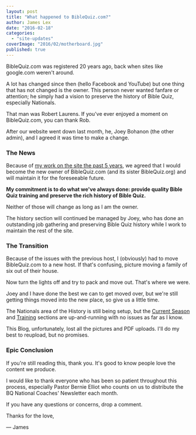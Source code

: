 ```yaml
---
layout: post
title: "What happened to BibleQuiz.com?"
author: James Lex
date: "2016-02-18"
categories: 
  - "site-updates"
coverImage: "2016/02/motherboard.jpg"
published: true
---
```


BibleQuiz.com was registered 20 years ago, back when sites like google.com weren't around.

A lot has changed since then (hello Facebook and YouTube) but one thing that has not changed is the owner. This person never wanted fanfare or attention; he simply had a vision to preserve the history of Bible Quiz, especially Nationals.

That man was Robert Laurens. If you've ever enjoyed a moment on BibleQuiz.com, you can thank Rob.

After our website went down last month, he, Joey Bohanon (the other admin), and I agreed it was time to make a change.

### The News

Because of [my work on the site the past 5 years](https://www.biblequiz.com/blog/welcome-to-the-new-biblequiz-com/), we agreed that I would become the new owner of BibleQuiz.com (and its sister BibleQuiz.org) and will maintain it for the foreseeable future.

**My commitment is to do what we've always done: provide quality Bible Quiz training and preserve the rich history of Bible Quiz.**

Neither of those will change as long as I am the owner.

The history section will continued be managed by Joey, who has done an outstanding job gathering and preserving Bible Quiz history while I work to maintain the rest of the site.

### The Transition

Because of the issues with the previous host, I (obviously) had to move BibleQuiz.com to a new host. If that's confusing, picture moving a family of six out of their house.

Now turn the lights off and try to pack and move out. That's where we were.

Joey and I have done the best we can to get moved over, but we're still getting things moved into the new place, so give us a little time.

The Nationals area of the History is still being setup, but the [Current Season](/currentseason) and [Training](/training) sections are up-and-running with no issues as far as I know.

This Blog, unfortunately, lost all the pictures and PDF uploads. I'll do my best to reupload, but no promises.

### Epic Conclusion

If you're still reading this, thank you. It's good to know people love the content we produce.

I would like to thank everyone who has been so patient throughout this process, especially Pastor Bernie Elliot who counts on us to distribute the BQ National Coaches' Newsletter each month.

If you have any questions or concerns, drop a comment.

Thanks for the love,

— James
